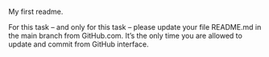 My first readme.

For this task – and only for this task – please update your file README.md in the main branch from GitHub.com. It’s the only time you are allowed to update and commit from GitHub interface.
